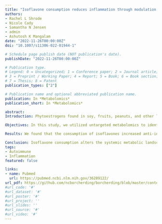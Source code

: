 ```yaml
---
title: "Isoflavone consumption reduces inflammation through modulation of phenylalanine and lipid metabolism"
authors:
- Rachel L Shrode
- Nicole Cady
- Samantha N Jensen
- admin
- Ashutosh K Mangalam
date: "2022-11-26T00:00:00Z"
doi: "10.1007/s11306-022-01944-1"

# Schedule page publish date (NOT publication's date).
publishDate: "2022-11-26T00:00:00Z"

# Publication type.
# Legend: 0 = Uncategorized; 1 = Conference paper; 2 = Journal article;
# 3 = Preprint / Working Paper; 4 = Report; 5 = Book; 6 = Book section;
# 7 = Thesis; 8 = Patent
publication_types: ["2"]

# Publication name and optional abbreviated publication name.
publication: In *Metabolomics*
publication_short: In *Metabolomics*

abstract: 
Introduction: Phytoestrogens found in soy, fruits, peanuts, and other legumes, have been identified as metabolites capable of providing beneficial effects in multiple pathological conditions due to their ability to mimic endogenous estrogen. Interestingly, the health-promoting effects of some phytoestrogens, such as isoflavones, are dependent on the presence of specific gut bacteria. Specifically, gut bacteria can metabolize isoflavones into equol, which has a higher affinity for endogenous estrogen receptors compared to dietary isoflavones. We have previously shown that patients with multiple sclerosis (MS), a neuroinflammatory disease, lack gut bacteria that are able to metabolize phytoestrogen. Further, we have validated the importance of both isoflavones and phytoestrogen-metabolizing gut bacteria in disease protection utilizing an animal model of MS. Specifically, we have shown that an isoflavone-rich diet can protect from neuroinflammatory diseases, and that protection was dependent on the ability of gut bacteria to metabolize isoflavones into equol. Additionally, mice on a diet with isoflavones showed an anti-inflammatory response compared to the mice on a diet lacking isoflavones. However, it is unknown how isoflavones and/or equol mediates their protective effects, especially their effects on host metabolite levels.

Objectives: In this study, we utilized untargeted metabolomics to identify metabolites found in plasma that were modulated by the presence of dietary isoflavones.

Results: We found that the consumption of isoflavones increased anti-inflammatory monounsaturated fatty acids and beneficial polyunsaturated fatty acids while reducing pro-inflammatory glycerophospholipids, sphingolipids, phenylalanine metabolism, and arachidonic acid derivatives.

Conclusion: Isoflavone consumption alters the systemic metabolic landscape through concurrent increases in monounsaturated fatty acids and beneficial polyunsaturated fatty acids plus reduction in pro-inflammatory metabolites and pathways. This highlights a potential mechanism by which an isoflavone diet may modulate immune-mediated disease.
tags:
- Autoimmune
- Inflammation
featured: false

links:
- name: Pubmed
  url: https://pubmed.ncbi.nlm.nih.gov/36289122/
url_pdf: https://github.com/ncborcherding/borcherding/blob/master/content/publication/shrode2022isoflavone/shrode2022isoflavone.pdf
#url_code: '#'
#url_dataset: '#'
#url_poster: '#'
#url_project: ''
#url_slides: ''
#url_source: '#'
#url_video: '#'
---
```


